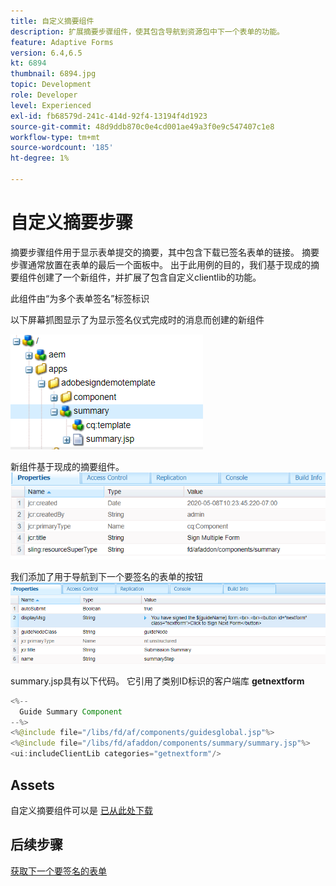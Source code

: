 ```yaml
---
title: 自定义摘要组件
description: 扩展摘要步骤组件，使其包含导航到资源包中下一个表单的功能。
feature: Adaptive Forms
version: 6.4,6.5
kt: 6894
thumbnail: 6894.jpg
topic: Development
role: Developer
level: Experienced
exl-id: fb68579d-241c-414d-92f4-13194f4d1923
source-git-commit: 48d9ddb870c0e4cd001ae49a3f0e9c547407c1e8
workflow-type: tm+mt
source-wordcount: '185'
ht-degree: 1%

---
```


# 自定义摘要步骤

摘要步骤组件用于显示表单提交的摘要，其中包含下载已签名表单的链接。 摘要步骤通常放置在表单的最后一个面板中。
出于此用例的目的，我们基于现成的摘要组件创建了一个新组件，并扩展了包含自定义clientlib的功能。

此组件由“为多个表单签名”标签标识

以下屏幕抓图显示了为显示签名仪式完成时的消息而创建的新组件

![摘要组件](assets/summary.PNG)

新组件基于现成的摘要组件。
![component-prop](assets/componentprop.PNG)

我们添加了用于导航到下一个要签名的表单的按钮
![template代码](assets/template-code.PNG)

summary.jsp具有以下代码。 它引用了类别ID标识的客户端库 **getnextform**

```java
<%--
  Guide Summary Component
--%>
<%@include file="/libs/fd/af/components/guidesglobal.jsp"%>
<%@include file="/libs/fd/afaddon/components/summary/summary.jsp"%>
<ui:includeClientLib categories="getnextform"/>
```

## Assets

自定义摘要组件可以是 [已从此处下载](assets/custom-summary-step.zip)

## 后续步骤

[获取下一个要签名的表单](./create-client-lib.md)